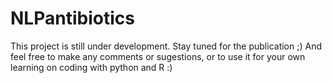 # NLPantibiotics

This project is still under development. Stay tuned for the publication ;) And feel free to make any comments or sugestions, or to use it for your own learning on coding with python and R :) 
